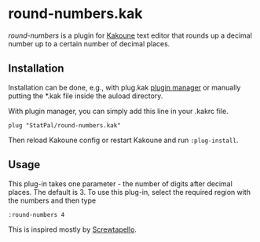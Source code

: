 # round-numbers.kak

*round-numbers* is a plugin for [Kakoune][1] text editor that rounds up a decimal number up to a certain number of decimal places.


## Installation

Installation can be done, e.g., with plug.kak [plugin manager][2] or manually putting the *.kak file inside the auload directory.

With plugin manager, you can simply add this line in your .kakrc file.
```kak
plug "StatPal/round-numbers.kak"
```
Then reload Kakoune config or restart Kakoune and run `:plug-install`.


## Usage

This plug-in takes one parameter - the number of digits after decimal places. The default is 3.
To use this plug-in, select the required region with the numbers and then type
```kak
:round-numbers 4
```
This is inspired mostly by [Screwtapello][3].

[1]: https://github.com/mawww/kakoune
[2]: https://github.com/andreyorst/plug.kak
[3]: https://gitlab.com/Screwtapello/kakoune-inc-dec
